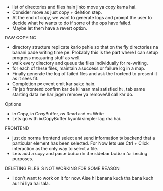
- list of directories and files hain jinko move ya copy karna hai. 
- Consider move as just copy + deletion step. 
- At the end of copy, we want to generate logs and prompt the user to decide what he wants to do if some of the ops have failed. 
- Maybe let them have a revert option. 


RAW COPYING 
- directory structure replicate karlo pehle so that on the fly directories na banani pade writing time pe. Probably this is the part where I can setup progress measuring stuff as well. 
- walk every directory and queue the files individually for re-writing. 
- for each of these files, maintain a success or failure log in a map. 
- Finally generate the log of failed files and ask the frontend to present it as it sees fit. 
- Completion pe event emit kar sakte hain. 
- Fir jab frontend confirm kar de ki haan mai satisfied hu, tab same starting data me har jageh remove ya removeAll call kar do.

Options
- io.Copy, io.CopyBuffer, os.Read and os.Write. 
- Lets go with io.CopyBuffer kyunki simpler lag rha hai.

FRONTEND 
- just do normal frontend select and send information to backend that a particular element has been 
selected. For Now lets use Ctrl + Click interaction as the only way to select a file.
- Lets add a copy and paste button in the sidebar bottom for testing purposes. 

DELETING FILES IS NOT WORKING FOR SOME REASON
- I don't want to work on it for now. Aise hi banana kuch tha bana kuch aur hi liya hai sala.
